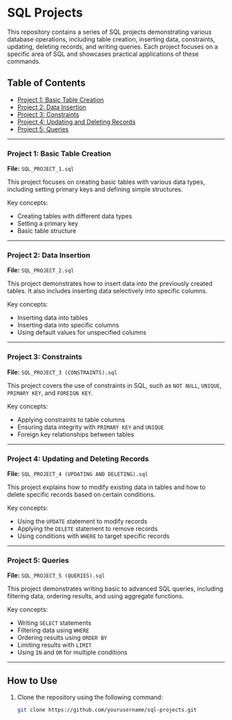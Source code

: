 # SQL Projects

This repository contains a series of SQL projects demonstrating various database operations, including table creation, inserting data, constraints, updating, deleting records, and writing queries. Each project focuses on a specific area of SQL and showcases practical applications of these commands.

## Table of Contents
- [Project 1: Basic Table Creation](#project-1-basic-table-creation)
- [Project 2: Data Insertion](#project-2-data-insertion)
- [Project 3: Constraints](#project-3-constraints)
- [Project 4: Updating and Deleting Records](#project-4-updating-and-deleting-records)
- [Project 5: Queries](#project-5-queries)

---

### Project 1: Basic Table Creation
**File:** `SQL_PROJECT_1.sql`

This project focuses on creating basic tables with various data types, including setting primary keys and defining simple structures.

Key concepts:
- Creating tables with different data types
- Setting a primary key
- Basic table structure

---

### Project 2: Data Insertion
**File:** `SQL_PROJECT_2.sql`

This project demonstrates how to insert data into the previously created tables. It also includes inserting data selectively into specific columns.

Key concepts:
- Inserting data into tables
- Inserting data into specific columns
- Using default values for unspecified columns

---

### Project 3: Constraints
**File:** `SQL_PROJECT_3 (CONSTRAINTS).sql`

This project covers the use of constraints in SQL, such as `NOT NULL`, `UNIQUE`, `PRIMARY KEY`, and `FOREIGN KEY`.

Key concepts:
- Applying constraints to table columns
- Ensuring data integrity with `PRIMARY KEY` and `UNIQUE`
- Foreign key relationships between tables

---

### Project 4: Updating and Deleting Records
**File:** `SQL_PROJECT_4 (UPDATING AND DELETING).sql`

This project explains how to modify existing data in tables and how to delete specific records based on certain conditions.

Key concepts:
- Using the `UPDATE` statement to modify records
- Applying the `DELETE` statement to remove records
- Using conditions with `WHERE` to target specific records

---

### Project 5: Queries
**File:** `SQL_PROJECT_5 (QUERIES).sql`

This project demonstrates writing basic to advanced SQL queries, including filtering data, ordering results, and using aggregate functions.

Key concepts:
- Writing `SELECT` statements
- Filtering data using `WHERE`
- Ordering results using `ORDER BY`
- Limiting results with `LIMIT`
- Using `IN` and `OR` for multiple conditions

---

## How to Use
1. Clone the repository using the following command:
   ```bash
   git clone https://github.com/yourusername/sql-projects.git
